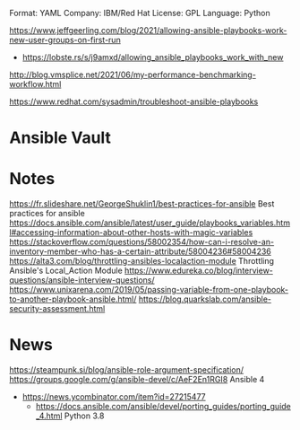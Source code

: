
Format: YAML
Company: IBM/Red Hat
License: GPL
Language: Python

https://www.jeffgeerling.com/blog/2021/allowing-ansible-playbooks-work-new-user-groups-on-first-run
* https://lobste.rs/s/j9amxd/allowing_ansible_playbooks_work_with_new

http://blog.vmsplice.net/2021/06/my-performance-benchmarking-workflow.html

https://www.redhat.com/sysadmin/troubleshoot-ansible-playbooks

# Ansible Vault

# Notes

https://fr.slideshare.net/GeorgeShuklin1/best-practices-for-ansible Best practices for ansible
https://docs.ansible.com/ansible/latest/user_guide/playbooks_variables.html#accessing-information-about-other-hosts-with-magic-variables
https://stackoverflow.com/questions/58002354/how-can-i-resolve-an-inventory-member-who-has-a-certain-attribute/58004236#58004236
https://alta3.com/blog/throttling-ansibles-localaction-module Throttling Ansible's Local_Action Module
https://www.edureka.co/blog/interview-questions/ansible-interview-questions/
https://www.unixarena.com/2019/05/passing-variable-from-one-playbook-to-another-playbook-ansible.html/
https://blog.quarkslab.com/ansible-security-assessment.html

# News
https://steampunk.si/blog/ansible-role-argument-specification/
https://groups.google.com/g/ansible-devel/c/AeF2En1RGI8 Ansible 4
* https://news.ycombinator.com/item?id=27215477
  * https://docs.ansible.com/ansible/devel/porting_guides/porting_guide_4.html Python 3.8